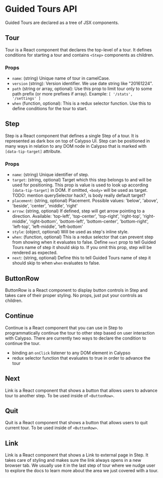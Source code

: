 # Guided Tours API

Guided Tours are declared as a tree of JSX components.


## Tour

Tour is a React component that declares the top-level of a tour. It defines conditions for starting a tour and contains `<Step>` components as children.

### Props

* `name`: (string) Unique name of tour in camelCase.
* `version` (string): Version identifier. We use date string like "20161224".
* `path` (string or array, optional): Use this prop to limit tour only to some path prefix (or more prefixes if array). Example: `[ '/stats', '/settings' ]`
* `when` (function, optional): This is a redux selector function. Use this to define conditions for the tour to start.

## Step

Step is a React component that defines a single Step of a tour. It is represented as dark box on top of Calypso UI. Step can be positioned in many ways in relation to any DOM node in Calypso that is marked with `[data-tip-target]` attribute.

### Props

* `name`: (string) Unique identifier of step.
* `target`: (string, optional) Target which this step belongs to and will be used for positioning. This prop is value is used to look up according `[data-tip-target]` in DOM. If omitted, `<body>` will be used as target. TODO: mention querySelector hack?, is body really default target?
* `placement`: (string, optional) Placement. Possible values: 'below', 'above', 'beside', 'center', 'middle', 'right'
* `arrow`: (string, optional) If defined, step will get arrow pointing to a direction. Available: 'top-left', 'top-center', 'top-right',
'right-top', 'right-middle', 'right-bottom', 'bottom-left', 'bottom-center', 'bottom-right', 'left-top', 'left-middle', 'left-bottom'
* `style`: (object, optional) Will be used as step's inline style.
* `when`: (function, optional) This is a redux selector that can prevent step from showing when it evaluates to false. Define `next` prop to tell Guided Tours name of step it should skip to. If you omit this prop, step will be rendered as expected.
* `next`: (string, optional) Define this to tell Guided Tours name of step it should skip to when `when` evaluates to false.


## ButtonRow

ButtonRow is a React component to display button controls in Step and takes care of their proper styling. No props, just put your controls as children.

## Continue

Continue is a React component that you can use in Step to programmatically continue the tour to other step based on user interaction with Calypso. There are currently two ways to declare the condition to continue the tour.

- binding an `onClick` listener to any DOM element in Calypso
- redux selector function that evaluates to true in order to advance the tour

## Next

Link is a React component that shows a button that allows users to advance tour to another step. To be used inside of `<ButtonRow>`.

## Quit

Quit is a React component that shows a button that allows users to quit current tour. To be used inside of `<ButtonRow>`.

## Link

Link is a React component that shows a Link to external page in Step. It takes care of styling and makes sure the link always opens in a new browser tab. We usually use it in the last step of tour where we nudge user to explore the docs to learn more about the area we just covered with a tour.
